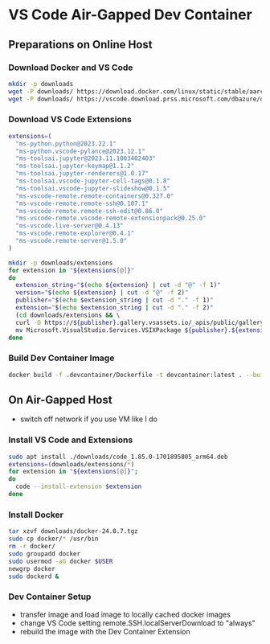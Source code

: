 # VS Code Air-Gapped Dev Container

## Preparations on Online Host

### Download Docker and VS Code

```bash
mkdir -p downloads
wget -P downloads/ https://download.docker.com/linux/static/stable/aarch64/docker-24.0.7.tgz
wget -P downloads/ https://vscode.download.prss.microsoft.com/dbazure/download/stable/af28b32d7e553898b2a91af498b1fb666fdebe0c/code_1.85.0-1701895805_arm64.deb
```

### Download VS Code Extensions

```bash
extensions=(
  "ms-python.python@2023.22.1"  
  "ms-python.vscode-pylance@2023.12.1"  
  "ms-toolsai.jupyter@2023.11.1003402403"  
  "ms-toolsai.jupyter-keymap@1.1.2"  
  "ms-toolsai.jupyter-renderers@1.0.17"  
  "ms-toolsai.vscode-jupyter-cell-tags@0.1.8"  
  "ms-toolsai.vscode-jupyter-slideshow@0.1.5"  
  "ms-vscode-remote.remote-containers@0.327.0"  
  "ms-vscode-remote.remote-ssh@0.107.1"  
  "ms-vscode-remote.remote-ssh-edit@0.86.0"  
  "ms-vscode-remote.vscode-remote-extensionpack@0.25.0"  
  "ms-vscode.live-server@0.4.13"  
  "ms-vscode.remote-explorer@0.4.1"  
  "ms-vscode.remote-server@1.5.0"
)

mkdir -p downloads/extensions
for extension in "${extensions[@]}"
do
  extension_string="$(echo ${extension} | cut -d "@" -f 1)"
  version="$(echo ${extension} | cut -d "@" -f 2)"
  publisher="$(echo $extension_string | cut -d "." -f 1)"
  extension="$(echo $extension_string | cut -d "." -f 2)"
  (cd downloads/extensions && \
  curl -O https://${publisher}.gallery.vsassets.io/_apis/public/gallery/publisher/${publisher}/extension/${extension}/${version}/assetbyname/Microsoft.VisualStudio.Services.VSIXPackage && \
  mv Microsoft.VisualStudio.Services.VSIXPackage ${publisher}.${extension}.vsix )
done
```

### Build Dev Container Image

```bash
docker build -f .devcontainer/Dockerfile -t devcontainer:latest . --build-arg COMMIT_ID=af28b32d7e553898b2a91af498b1fb666fdebe0c
```

## On Air-Gapped Host

- switch off network if you use VM like I do

### Install VS Code and Extensions

```bash
sudo apt install ./downloads/code_1.85.0-1701895805_arm64.deb
extensions=(downloads/extensions/*)
for extension in "${extensions[@]}"; 
do
  code --install-extension $extension
done
```

### Install Docker

```bash
tar xzvf downloads/docker-24.0.7.tgz
sudo cp docker/* /usr/bin
rm -r docker/
sudo groupadd docker
sudo usermod -aG docker $USER
newgrp docker
sudo dockerd &
```

### Dev Container Setup

- transfer image and load image to locally cached docker images
- change VS Code setting remote.SSH.localServerDownload to "always"
- rebuild the image with the Dev Container Extension
  
